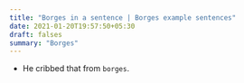 ```yaml
---
title: "Borges in a sentence | Borges example sentences"
date: 2021-01-20T19:57:50+05:30
draft: falses
summary: "Borges"
---
```

- He cribbed that from `borges`.
                 
